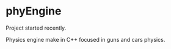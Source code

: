 # phyEngine

Project started recently.

Physics engine make in C++ focused in guns and cars physics.
